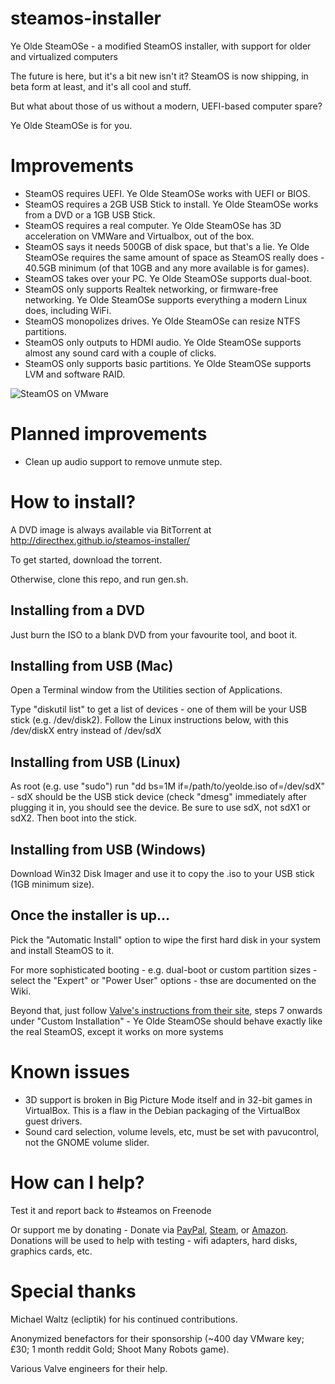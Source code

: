 steamos-installer
=================

Ye Olde SteamOSe - a modified SteamOS installer, with support for older and virtualized computers

The future is here, but it's a bit new isn't it?
SteamOS is now shipping, in beta form at least, and it's all cool and stuff.

But what about those of us without a modern, UEFI-based computer spare?

Ye Olde SteamOSe is for you.

Improvements
============
* SteamOS requires UEFI. Ye Olde SteamOSe works with UEFI or BIOS.
* SteamOS requires a 2GB USB Stick to install. Ye Olde SteamOSe works from a DVD or a 1GB USB Stick.
* SteamOS requires a real computer. Ye Olde SteamOSe has 3D acceleration on VMWare and Virtualbox, out of the box.
* SteamOS says it needs 500GB of disk space, but that's a lie. Ye Olde SteamOSe requires the same amount of space as SteamOS really does - 40.5GB minimum (of that 10GB and any more available is for games).
* SteamOS takes over your PC. Ye Olde SteamOSe supports dual-boot.
* SteamOS only supports Realtek networking, or firmware-free networking. Ye Olde SteamOSe supports everything a modern Linux does, including WiFi.
* SteamOS monopolizes drives. Ye Olde SteamOSe can resize NTFS partitions.
* SteamOS only outputs to HDMI audio. Ye Olde SteamOSe supports almost any sound card with a couple of clicks.
* SteamOS only supports basic partitions. Ye Olde SteamOSe supports LVM and software RAID.

![SteamOS on VMware](http://i.imgur.com/a3jnZ6r.png)

Planned improvements
====================
* Clean up audio support to remove unmute step.

How to install?
===============
A DVD image is always available via BitTorrent at http://directhex.github.io/steamos-installer/

To get started, download the torrent.

Otherwise, clone this repo, and run gen.sh.

Installing from a DVD
---------------------
Just burn the ISO to a blank DVD from your favourite tool, and boot it.

Installing from USB (Mac)
-------------------------
Open a Terminal window from the Utilities section of Applications.

Type "diskutil list" to get a list of devices - one of them will be your USB stick (e.g. /dev/disk2). Follow the Linux instructions below, with this /dev/diskX entry instead of /dev/sdX

Installing from USB (Linux)
---------------------------
As root (e.g. use "sudo") run "dd bs=1M if=/path/to/yeolde.iso of=/dev/sdX" - sdX should be the USB stick device (check "dmesg" immediately after plugging it in, you should see the device. Be sure to use sdX, not sdX1 or sdX2. Then boot into the stick.

Installing from USB (Windows)
-----------------------------
Download Win32 Disk Imager and use it to copy the .iso to your USB stick (1GB minimum size).</p>

Once the installer is up...
---------------------------
Pick the "Automatic Install" option to wipe the first hard disk in your system and install SteamOS to it.

For more sophisticated booting - e.g. dual-boot or custom partition sizes - select the "Expert" or "Power User" options - thse are documented on the Wiki.

Beyond that, just follow [Valve's instructions from their site](http://store.steampowered.com/steamos/buildyourown), steps 7 onwards under "Custom Installation" - Ye Olde SteamOSe should behave exactly like the real SteamOS, except it works on more systems

Known issues
============
* 3D support is broken in Big Picture Mode itself and in 32-bit games in VirtualBox. This is a flaw in the Debian packaging of the VirtualBox guest drivers.
* Sound card selection, volume levels, etc, must be set with pavucontrol, not the GNOME volume slider.

How can I help?
===============
Test it and report back to #steamos on Freenode

Or support me by donating - Donate via [PayPal](https://www.paypal.com/cgi-bin/webscr?cmd=_s-xclick&hosted_button_id=888397), [Steam](http://steamcommunity.com/id/directhex/wishlist), or [Amazon](http://www.amazon.co.uk/wishlist/LN9AGFCAGAHR). Donations will be used to help with testing - wifi adapters, hard disks, graphics cards, etc.

Special thanks
==============
Michael Waltz (ecliptik) for his continued contributions.

Anonymized benefactors for their sponsorship (~400 day VMware key; £30; 1 month reddit Gold; Shoot Many Robots game).

Various Valve engineers for their help.
